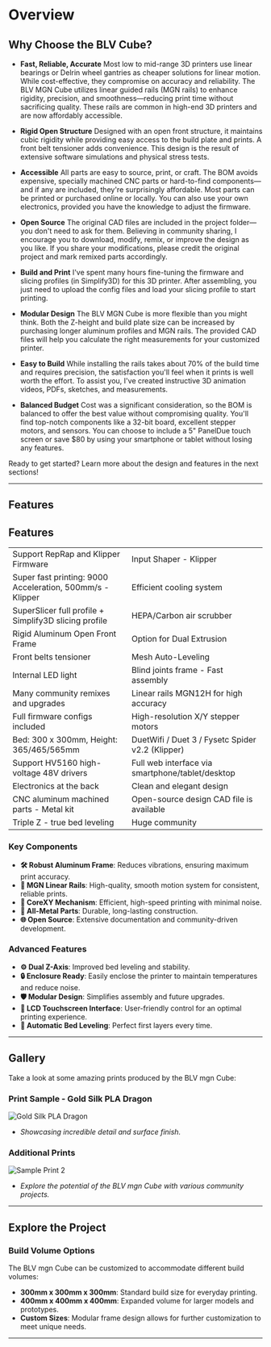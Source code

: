 # Overview

## Why Choose the BLV Cube?

- **Fast, Reliable, Accurate**
  Most low to mid-range 3D printers use linear bearings or Delrin wheel gantries as cheaper solutions for linear motion. While cost-effective, they compromise on accuracy and reliability. The BLV MGN Cube utilizes linear guided rails (MGN rails) to enhance rigidity, precision, and smoothness—reducing print time without sacrificing quality. These rails are common in high-end 3D printers and are now affordably accessible.

- **Rigid Open Structure**
  Designed with an open front structure, it maintains cubic rigidity while providing easy access to the build plate and prints. A front belt tensioner adds convenience. This design is the result of extensive software simulations and physical stress tests.

- **Accessible**
  All parts are easy to source, print, or craft. The BOM avoids expensive, specially machined CNC parts or hard-to-find components—and if any are included, they're surprisingly affordable. Most parts can be printed or purchased online or locally. You can also use your own electronics, provided you have the knowledge to adjust the firmware.

- **Open Source**
  The original CAD files are included in the project folder—you don't need to ask for them. Believing in community sharing, I encourage you to download, modify, remix, or improve the design as you like. If you share your modifications, please credit the original project and mark remixed parts accordingly.

- **Build and Print**
  I've spent many hours fine-tuning the firmware and slicing profiles (in Simplify3D) for this 3D printer. After assembling, you just need to upload the config files and load your slicing profile to start printing.

- **Modular Design**
  The BLV MGN Cube is more flexible than you might think. Both the Z-height and build plate size can be increased by purchasing longer aluminum profiles and MGN rails. The provided CAD files will help you calculate the right measurements for your customized printer.

- **Easy to Build**
  While installing the rails takes about 70% of the build time and requires precision, the satisfaction you'll feel when it prints is well worth the effort. To assist you, I've created instructive 3D animation videos, PDFs, sketches, and measurements.

- **Balanced Budget**
  Cost was a significant consideration, so the BOM is balanced to offer the best value without compromising quality. You'll find top-notch components like a 32-bit board, excellent stepper motors, and sensors. You can choose to include a 5" PanelDue touch screen or save $80 by using your smartphone or tablet without losing any features.

Ready to get started? Learn more about the design and features in the next sections!


---

## Features

## Features

|                                                    |                                                     |
| --------------------------------------------------------- | ---------------------------------------------------------- |
| Support RepRap and Klipper Firmware                       | Input Shaper - Klipper                                     |
| Super fast printing: 9000 Acceleration, 500mm/s - Klipper | Efficient cooling system                                   |
| SuperSlicer full profile + Simplify3D slicing profile     | HEPA/Carbon air scrubber                                   |
| Rigid Aluminum Open Front Frame                           | Option for Dual Extrusion                                  |
| Front belts tensioner                                     | Mesh Auto-Leveling                                         |
| Internal LED light                                        | Blind joints frame - Fast assembly                         |
| Many community remixes and upgrades                       | Linear rails MGN12H for high accuracy                      |
| Full firmware configs included                            | High-resolution X/Y stepper motors                         |
| Bed: 300 x 300mm, Height: 365/465/565mm                   | DuetWifi / Duet 3 / Fysetc Spider v2.2 (Klipper)           |
| Support HV5160 high-voltage 48V drivers                   | Full web interface via smartphone/tablet/desktop           |
| Electronics at the back                                   | Clean and elegant design                                   |
| CNC aluminum machined parts - Metal kit                   | Open-source design CAD file is available                   |
| Triple Z - true bed leveling                              | Huge community                                             |



### Key Components
- **🛠️ Robust Aluminum Frame**: Reduces vibrations, ensuring maximum print accuracy.
- **🚂 MGN Linear Rails**: High-quality, smooth motion system for consistent, reliable prints.
- **🔄 CoreXY Mechanism**: Efficient, high-speed printing with minimal noise.
- **🦾 All-Metal Parts**: Durable, long-lasting construction.
- **🌐 Open Source**: Extensive documentation and community-driven development.

### Advanced Features
- **⚙️ Dual Z-Axis**: Improved bed leveling and stability.
- **🔒 Enclosure Ready**: Easily enclose the printer to maintain temperatures and reduce noise.
- **🛡️ Modular Design**: Simplifies assembly and future upgrades.
- **📱 LCD Touchscreen Interface**: User-friendly control for an optimal printing experience.
- **🔄 Automatic Bed Leveling**: Perfect first layers every time.

---

## Gallery

Take a look at some amazing prints produced by the BLV mgn Cube:

### Print Sample - Gold Silk PLA Dragon
![Gold Silk PLA Dragon](image-link) <!-- Replace 'image-link' with the actual image URL -->
- *Showcasing incredible detail and surface finish.*

### Additional Prints
![Sample Print 2](image-link) <!-- Replace with another image URL -->
- *Explore the potential of the BLV mgn Cube with various community projects.*

---

## Explore the Project

### Build Volume Options
The BLV mgn Cube can be customized to accommodate different build volumes:
- **300mm x 300mm x 300mm**: Standard build size for everyday printing.
- **400mm x 400mm x 400mm**: Expanded volume for larger models and prototypes.
- **Custom Sizes**: Modular frame design allows for further customization to meet unique needs.

---


